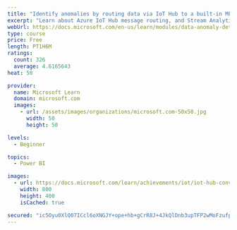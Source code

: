 ```yaml
---
title: "Identify anomalies by routing data via IoT Hub to a built-in ML model in Azure Stream Analytics"
excerpt: "Learn about Azure IoT Hub message routing, and Stream Analytics anomaly detection. Start by creating an app that simulates issues with conveyor belt vibration. Then, use the Azure portal to route all the data for archiving in blob storage. Finish by routing the vibration data to anomaly detection, using a built-in ML model."
webUrl: https://docs.microsoft.com/en-us/learn/modules/data-anomaly-detection-using-azure-iot-hub/
type: course
price: Free
length: PT1H6M
ratings:
  count: 326
  average: 4.6165643
heat: 50

provider:
  name: Microsoft Learn
  domain: microsoft.com
  images:
    - url: /assets/images/organizations/microsoft.com-50x50.jpg
      width: 50
      height: 50

levels:
  - Beginner

topics:
  - Power BI

images:
  - url: https://docs.microsoft.com/learn/achievements/iot/iot-hub-conveyor-belt-vibration-detection-social.png
    width: 800
    height: 400
    isCached: true

secured: "ic5Oyu0XlQ07ICcl6oXNGJY+ope+hb+gCrR8J+4JkQlDnb3upTFP2wMoFzufplDOgJMfakRvVoQ3VMtIuE5PLtB7/u5Cr3v5o9UhWHnXQOBw9zO8V6nPKugiwiIN06rpRqwbZhZMmeAvnrva8VM2qYjeh4H0TZLsRNZZcotxIIjaGgxzpI9uvuon8WsAUIRgY02HrUd96FuB3Gmvinv6hIbnUwBxhg2JLItcQ5aXZ8a3bwzSl34trq8BiKLp6UIHeCLtCdj0dOtvJOovrJrZWaufFJfJOwi5jzC8Gxd9MFalytQYH1qpHwAAsrMa903XlV96Ha/fiLPYyZH2S2PxGP0daNJ84LGffNpMAYlKrhtMBH/1Rpuk3zoC0KCd3neptF3b/y+EkjEZDjcA9a8X1ziQ8XUTW7+SYLNUiqeazbU=;Q/fHTHL643oOqwgM/2t0GQ=="
---
```


